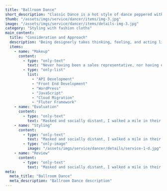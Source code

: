 ```yaml
---
title: "Ballroom Dance"
short_description: "Classic Dance is a hot style of dance peppered with classic dance hall. Student should with an open mind and ready to be challenged the mind alone freshness."
thumb: "/assets/imgs/service/dancer/items/img-3.jpg"
image: "/assets/imgs/service/dancer/items/details-img-3.jpg"
category: "Styling with fashion cloths"
main_content:
  title: "Consideration and Approach"
  description: "Being designerly takes thinking, feeling, and acting like a designer. I’ve been thinking about and observing what it means to be designerly, and by using six such skills and behaviors"
  items:
    - name: "Makeup"
      content:
        - type: "only-text"
          text: "Never having been a sales representative, nor having ever played one on TV, I was curious about their typical workday. Adapting the first rule of design. User lockdown approach was to conduct video interviews."
        - type: "only-list"
          list:
            - "API Development"
            - "Front End Development"
            - "WordPress"
            - "JavaScript"
            - "Cloud Migration"
            - "Fluter Framework"
    - name: "Evaluation"
      content:
        - type: "only-text"
          text: "Masked and socially distant, I walked a mile in their shoes through the dairy, pet food, and freezer aisles. This single visit uncovered many insights that had not come up in the video team."
    - name: "Styling"
      content:
        - type: "only-text"
          text: "Masked and socially distant, I walked a mile in their shoes through the dairy, pet food, and freezer aisles. This single visit uncovered many insights that had not come up in the video team."
        - type: "only-image"
          image: "/assets/imgs/service/dancer/details/service-1-d.jpg"
    - name: "Review"
      content:
        - type: "only-text"
          text: "Masked and socially distant, I walked a mile in their shoes through the dairy, pet food, and freezer aisles. This single visit uncovered many insights that had not come up in the video interviews and online walkthroughs. I shared this with the team, spread across the world, and everyone could empathize with the sales representatives"
meta:
  meta_title: "Ballroom Dance"
  meta_description: "Ballroom Dance description"
---
```

